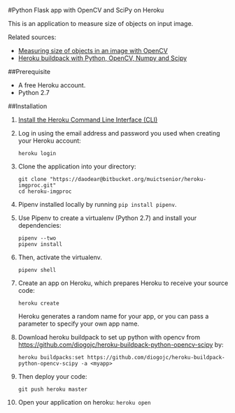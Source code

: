 #Python Flask app with OpenCV and SciPy on Heroku

This is an application to measure size of objects on input image.

Related sources:
- [Measuring size of objects in an image with OpenCV](https://www.pyimagesearch.com/2016/03/28/measuring-size-of-objects-in-an-image-with-opencv/)
- [Heroku buildpack with Python, OpenCV, Numpy and Scipy](https://github.com/diogojc/heroku-buildpack-python-opencv-scipy)

##Prerequisite
- A free Heroku account.
- Python 2.7


##Installation
1. [Install the Heroku Command Line Interface (CLI)](https://devcenter.heroku.com/articles/getting-started-with-python#set-up)
2. Log in using the email address and password you used when creating your Heroku account:
   
   ```
   heroku login
   ```
   
3. Clone the application into your directory:
   
   ```
   git clone "https://daodear@bitbucket.org/muictsenior/heroku-imgproc.git"
   cd heroku-imgproc
   ```
   
3. Pipenv installed locally by running `pip install pipenv`.
4. Use Pipenv to create a virtualenv (Python 2.7) and install your dependencies:
   
   ```
   pipenv --two
   pipenv install
   ```
   
5. Then, activate the virtualenv.
   
   ```
   pipenv shell
   ```
   
6. Create an app on Heroku, which prepares Heroku to receive your source code:
   
   ```
   heroku create
   ```
   
   Heroku generates a random name for your app, or you can pass a parameter to specify your own app name.

7. Download heroku buildpack to set up python with opencv from https://github.com/diogojc/heroku-buildpack-python-opencv-scipy by:
   
   ```
   heroku buildpacks:set https://github.com/diogojc/heroku-buildpack-python-opencv-scipy -a <myapp>
   ```
   
8. Then deploy your code:
   
   ```
   git push heroku master
   ```
   
9. Open your application on heroku: `heroku open`
